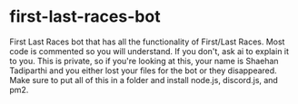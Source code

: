 # first-last-races-bot
First Last Races bot that has all the functionality of First/Last Races. Most code is commented so you will understand. If you don't, ask ai to explain it to you. This is private, so if you're looking at this, your name is Shaehan Tadiparthi and you either lost your files for the bot or they disappeared. Make sure to put all of this in a folder and install node.js, discord.js, and pm2.
